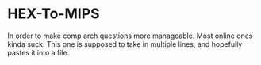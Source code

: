 # HEX-To-MIPS
In order to make comp arch questions more manageable.
Most online ones kinda suck. This one is supposed to take in multiple lines, and hopefully pastes it into a file.
